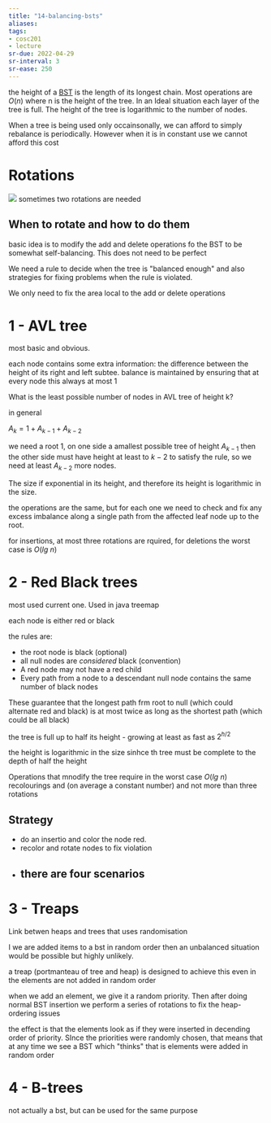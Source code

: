 ```yaml
---
title: "14-balancing-bsts"
aliases: 
tags: 
- cosc201
- lecture
sr-due: 2022-04-29
sr-interval: 3
sr-ease: 250
---
```


the height of a [BST](notes/binary-search-tree.md) is the length of its longest chain. Most operations are $O(n)$ where n is the height of the tree. In an Ideal situation each layer of the tree is full. The height of the tree is logarithmic to the number of nodes. 

When a tree is being used only occainsonally, we can afford to simply rebalance is periodically. However when it is in constant use we cannot afford this cost

# Rotations

![](https://i.imgur.com/vjvMVM3.png)
sometimes two rotations are needed

## When to rotate and how to do them

basic idea is to modify the add and delete operations fo the BST to be somewhat self-balancing. This does not need to be perfect

We need a rule to decide when the tree is "balanced enough" and also strategies for fixing problems when the rule is violated.

We only need to fix the area local to the add or delete operations

# 1 - AVL tree
most basic and obvious.

each node contains some extra information: the difference between the height of its right and left subtee. balance is maintained by ensuring that at every node this always at most 1

What is the least possible number of nodes in AVL tree of height k?

in general

$A_k= 1 + A_{k-1} + A_{k-2}$

we need a root 1, on one side a amallest possible tree of height $A_{k-1}$ then the other side must have height at least to $k-2$ to satisfy the rule, so we need at least $A_{k-2}$ more nodes.

The size if exponential in its height, and therefore its height is logarithmic in the size.

the operations are the same, but for each one we need to check and fix any excess imbalance along a single path from the affected leaf node up to the root.

for insertions, at most three rotations are rquired, for deletions the worst case is $O(lg\ n)$

# 2 - Red Black trees
most used current one. Used in java treemap

each node is either red or black

the rules are:
- the root node is black (optional)
- all null nodes are _considered_ black (convention)
- A red node may not have a red child
- Every path from a node to a descendant null node contains the same number of black nodes

These guarantee that the longest path frm root to null (which could alternate red and black) is at most twice as long as the shortest path (which could be all black)

the tree is full up to half its height - growing at least as fast as $2^{h/2}$

the height is logarithmic in the size sinhce th tree must be complete to the depth of half the height

Operations that mnodify the tree require in the worst case $O(lg\ n)$ recolourings and (on average a constant number) and not more than three rotations

## Strategy
- do an insertio and color the node red.
- recolor and rotate nodes to fix violation
- there are four scenarios
	- 

# 3 - Treaps
Link betwen heaps and trees that uses randomisation

I we are added items to a bst in random order then an unbalanced situation would be possible but highly unlikely. 

a treap (portmanteau of tree and heap) is designed to achieve this even in the elements are not added in random order

when we add an element, we give it a random priority. Then after doing normal BST insertion we perform a series of rotations to fix the heap-ordering issues

the effect is that the elements look as if they were inserted in decending order of priority. SInce the priorities were randomly chosen, that means that at any time we see a BST which  "thinks" that is elements were added in random order

# 4 - B-trees
not actually a bst, but can be used for the same purpose

